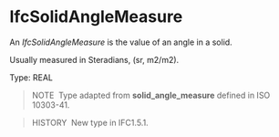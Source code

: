 # IfcSolidAngleMeasure

An _IfcSolidAngleMeasure_ is the value of an angle in a solid.

Usually measured in Steradians, (sr, m2/m2).

Type: REAL

> NOTE&nbsp; Type adapted from **solid_angle_measure** defined in ISO 10303-41.

> HISTORY&nbsp; New type in IFC1.5.1.
